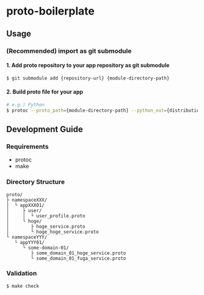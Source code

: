 # proto-boilerplate

## Usage

### (Recommended) import as git submodule

#### 1. Add proto repository to your app repository as git submodule

```bash
$ git submodule add {repository-url} {module-directory-path}
```

#### 2. Build proto file for your app

```bash
# e.g.) Python
$ protoc --proto_path={module-directory-path} --python_out={distribution-path} $(find {module-directory-path} -iname *.proto)
```

## Development Guide

### Requirements

- protoc
- make

### Directory Structure

```plain
proto/
├ namespaceXXX/
│  └ appXXX01/
│     ├ user/
│     │  └ user_profile.proto
│     └ hoge/
│        ├ hoge_service.proto
│        └ hoge_hoge_service.proto
└ namespaceYYY/
   └ appYYY01/
      └ some-domain-01/
         ├ some_domain_01_hoge_service.proto
         └ some_domain_01_fuga_service.proto
```

### Validation

```bash
$ make check
```
